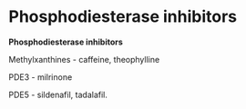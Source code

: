 # Phosphodiesterase inhibitors

**Phosphodiesterase inhibitors**

Methylxanthines - caffeine, theophylline

PDE3 - milrinone

PDE5 - sildenafil, tadalafil.

